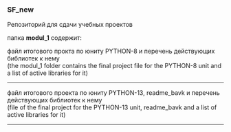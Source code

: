 ### SF_new
Репозиторий для сдачи учебных проектов 

папка **modul_1** содержит: 

файл итогового прокта по юниту PYTHON-8 и перечень действующих библиотек к нему  
(the modul_1 folder contains the final project file for the PYTHON-8 unit and a list of active libraries for it) 

---  
файл итогового проекта по юниту PYTHON-13, readme_bavk и перечень действующих библиотек к нему  
(file of the final project for the PYTHON-13 unit, readme_bavk and a list of active libraries for it)

---
